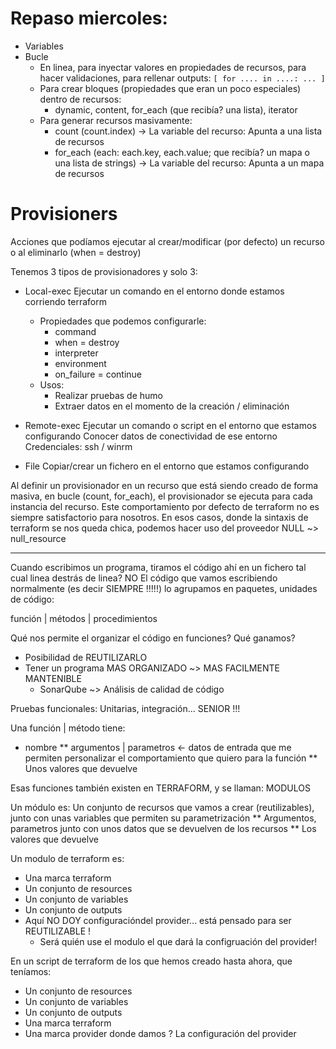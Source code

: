 # Repaso miercoles:

- Variables
- Bucle
    - En linea, para inyectar valores en propiedades de recursos, para hacer validaciones, para rellenar outputs: `[ for .... in ....: ... ]`
    - Para crear bloques (propiedades que eran un poco especiales) dentro de recursos:
        - dynamic, content, for_each (que recibía? una lista), iterator
    - Para generar recursos masivamente:
        - count    (count.index)                                                                -> La variable del recurso: 
                                                                                                    Apunta a una lista de recursos                           
        - for_each (each: each.key, each.value; que recibía? un mapa o una lista de strings)    -> La variable del recurso:
                                                                                                    Apunta a un mapa de recursos   
# Provisioners

Acciones que podíamos ejecutar al crear/modificar (por defecto) un recurso o al eliminarlo (when = destroy)

Tenemos 3 tipos de provisionadores y solo 3:
- Local-exec    Ejecutar un comando en el entorno donde estamos corriendo terraform
    - Propiedades que podemos configurarle:
        - command
        - when = destroy
        - interpreter
        - environment
        - on_failure = continue
    - Usos:
        - Realizar pruebas de humo
        - Extraer datos en el momento de la creación / eliminación
- Remote-exec   Ejecutar un comando o script en el entorno que estamos configurando
                Conocer datos de conectividad de ese entorno
                Credenciales: ssh / winrm

- File          Copiar/crear un fichero en el entorno que estamos configurando

Al definir un provisionador en un recurso que está siendo creado de forma masiva, en bucle (count, for_each), el provisionador se ejecuta
para cada instancia del recurso. Este comportamiento por defecto de terraform no es siempre satisfactorio para nosotros.
En esos casos, donde la sintaxis de terraform se nos queda chica, podemos hacer uso del proveedor NULL ~> null_resource

---

Cuando escribimos un programa, tiramos el código ahí en un fichero tal cual linea destrás de linea? NO
El código que vamos escribiendo normalmente (es decir SIEMPRE !!!!!) lo agrupamos en paquetes, unidades de código:

función | métodos | procedimientos

Qué nos permite el organizar el código en funciones? Qué ganamos?
- Posibilidad de REUTILIZARLO
- Tener un programa MAS ORGANIZADO ~> MAS FACILMENTE MANTENIBLE
    - SonarQube ~> Análisis de calidad de código

Pruebas funcionales: Unitarias, integración...
SENIOR !!!


Una función | método tiene:
- nombre
** argumentos | parametros <- datos de entrada que me permiten personalizar el comportamiento que quiero para la función
** Unos valores que devuelve

Esas funciones también existen en TERRAFORM, y se llaman: MODULOS

Un módulo es:
Un conjunto de recursos que vamos a crear (reutilizables),
junto con unas variables que permiten su parametrización                    ** Argumentos, parametros
junto con unos datos que se devuelven de los recursos                       ** Los valores que devuelve

Un modulo de terraform es:
- Una marca terraform
- Un conjunto de resources
- Un conjunto de variables
- Un conjunto de outputs
- Aquí NO DOY configuracióndel provider... está pensado para ser REUTILIZABLE !
    - Será quién use el modulo el que dará la configruación del provider!

En un script de terraform de los que hemos creado hasta ahora, que teníamos:
- Un conjunto de resources
- Un conjunto de variables
- Un conjunto de outputs
- Una marca terraform
- Una marca provider donde damos ? La configuración del provider